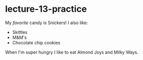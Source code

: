 # lecture-13-practice

My *favorite* candy is Snickers! I also like:

- Skittles
- M&M's
- Chocolate chip cookies

When I'm super hungry I like to eat Almond Joys and Milky Ways.